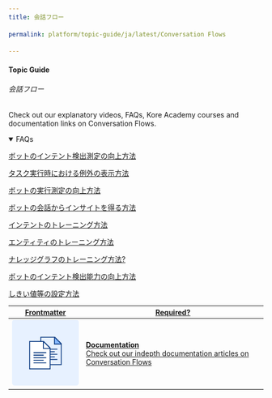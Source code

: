 ```yaml
---
title: 会話フロー

permalink: platform/topic-guide/ja/latest/Conversation Flows

---
```

#### Topic Guide
###### 会話フロー


  Check out our explanatory videos, FAQs, Kore Academy courses and documentation links on Conversation Flows.


<details open>
  <summary>FAQs
  </summary>

  <a class="doc-link" target="_blank" href="https://developer.kore.ai/docs/bots/analyzing-your-bot/bot-analysis/#Identified_and_Unidentified_Intents?lang=ja">
 
  ボットのインテント検出測定の向上方法

</a>
<a class="doc-link" target="_blank" href="https://developer.kore.ai/docs/bots/analyzing-your-bot/bot-analysis/#Failed_Tasks?lang=ja">
 
  タスク実行時における例外の表示方法

</a>
  
<a class="doc-link" target="_blank" href="https://developer.kore.ai/docs/bots/analyzing-your-bot/bot-analysis/#Performance?lang=ja">
 
  ボットの実行測定の向上方法

</a>
  
<a class="doc-link" target="_blank" href="https://developer.kore.ai/docs/bots/analyzing-your-bot/conversation-flow/?lang=ja">
 
  ボットの会話からインサイトを得る方法

</a>

<a class="doc-link" target="_blank" href="https://developer.kore.ai/docs/bots/chatbot-overview/nlp-guide/#Intent_Detection?lang=ja">
 
  インテントのトレーニング方法

</a>


<a class="doc-link" target="_blank" href="https://developer.kore.ai/docs/bots/chatbot-overview/nlp-guide/#Entity_Detection?lang=ja">
 
  エンティティのトレーニング方法

</a>


<a class="doc-link" target="_blank" href="https://developer.kore.ai/docs/bots/chatbot-overview/nlp-guide/#Knowledge_Graph?lang=ja">

  ナレッジグラフのトレーニング方法?

</a>

  <a class="doc-link" target="_blank" href="https://developer.kore.ai/docs/bots/nlp/additional-notes-nlp-settings-guidelines/?lang=ja">

  ボットのインテント検出能力の向上方法

</a>
  
  <a class="doc-link" target="_blank" href="https://developer.kore.ai/docs/bots/nlp/user-utterances/#ml-parameters?lang=ja">

  しきい値等の設定方法

</a>

</details>


<a class="doc-link" target="_blank" href="https://developer.kore.ai/docs/bots/analyzing-your-bot/conversation-flow/?lang=ja">
 

| Frontmatter | Required? |
|-------------|-------------|
| ![alt text](images/docIcon.svg "Title") | **Documentation**  <br /> Check out our indepth documentation articles on Conversation Flows | 


</a>
